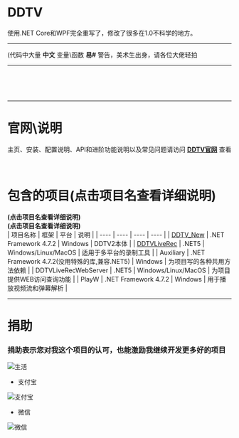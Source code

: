 # DDTV
 
使用.NET Core和WPF完全重写了，修改了很多在1.0不科学的地方。    
***
(代码中大量 **中文** 变量\函数 **易#** 警告，美术生出身，请各位大佬轻拍 
***
<br/>
<br/>
<br/>

---
# 官网\说明
主页、安装、配置说明、API和进阶功能说明以及常见问题请访问 **[DDTV官网](https://ddtv.pro/)** 查看
<br/>
<br/>
<br/>

# 包含的项目(点击项目名查看详细说明)
**(点击项目名查看详细说明)**  
**(点击项目名查看详细说明)**  
|  项目名称 | 框架 | 平台 | 说明 |
|  ----  | ---- | ---- | ---- |
| [DDTV_New](https://github.com/CHKZL/DDTV2/tree/master/DDTV_New)  | .NET Framework 4.7.2 | Windows | DDTV2本体 |
| [DDTVLiveRec](https://github.com/CHKZL/DDTV2/tree/master/DDTVLiveRec) | .NET5 | Windows/Linux/MacOS | 适用于多平台的录制工具 |
| Auxiliary  | .NET Framework 4.7.2(没用特殊的库,兼容.NET5) | Windows | 为项目写的各种共用方法依赖 |
| DDTVLiveRecWebServer  | .NET5 | Windows/Linux/MacOS | 为项目提供WEB访问查询功能 |
| PlayW  | .NET Framework 4.7.2 | Windows | 用于播放视频流和弹幕解析 |
***


# 捐助
### 捐助表示您对我这个项目的认可，也能激励我继续开发更多好的项目

![生活](https://github.com/CHKZL/DDTV2/blob/master/DDTV_New/%E7%94%9F%E6%B4%BB.png)

* 支付宝

![支付宝](https://github.com/CHKZL/DDTV/blob/master/src/ZFB.png)
* 微信

![微信](https://github.com/CHKZL/DDTV/blob/master/src/WX.png)
